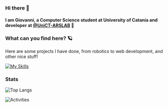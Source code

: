 ### Hi there 👋

#### I am Giovanni, a Computer Science student at University of Catania and developer at [@UniCT-ARSLAB](https://github.com/UniCT-ARSLab) 🤖

### What can you find here? 🪐
Here are some projects I have done, from robotics to web development, and other nice stuff!

[![My Skills](https://skillicons.dev/icons?i=c,cpp,java,python,html,css,js,nodejs,express,mongodb,postman,godot,processing,git,raspberrypi,arduino,linux,vscode&perline=9)](https://skillicons.dev)

### Stats

![Top Langs](https://github-readme-stats.vercel.app/api/top-langs/?username=Giovannicampo&theme=tokyonight&layout=donut)

![Activities](https://github-profile-summary-cards.vercel.app/api/cards/profile-details?username=Giovannicampo&theme=tokyonight)

